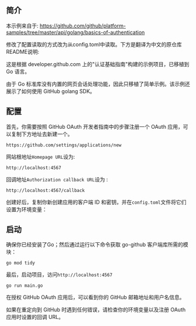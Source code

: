 ## 简介

本示例来自于: https://github.com/github/platform-samples/tree/master/api/golang/basics-of-authentication

修改了配置读取的方式改为从config.toml中读取。下方是翻译为中文的原仓库README说明:

这是根据 developer.github.com 上的"认证基础指南"构建的示例项目，已移植到 Go 语言。

由于 Go 标准库没有内置的网页会话处理功能，因此只移植了简单示例。该示例还展示了如何使用 GitHub golang SDK。

## 配置

首先，你需要按照 GitHub OAuth 开发者指南中的步骤注册一个 OAuth 应用，可以复制下方地址去新建一个。

```
https://github.com/settings/applications/new
```

网站根地址`Homepage URL`设为:

```
http://localhost:4567
```

回调地址`Authorization callback URL`设为 :

```
http://localhost:4567/callback
```

创建好后，复制你新创建应用的客户端 ID 和密钥，并在`config.toml`文件将它们设置为环境变量：

## 启动

确保你已经安装了Go；然后通过运行以下命令获取 go-github 客户端库所需的模块：

```
go mod tidy
```

最后，启动项目，访问`http://localhost:4567`

```
go run main.go
```

在授权 GitHub OAuth 应用后，可以看到你的 GitHub 邮箱地址和用户名信息。

如果在重定向到 GitHub 时遇到任何错误，请检查你的环境变量以及注册 OAuth 应用时设置的回调 URL。